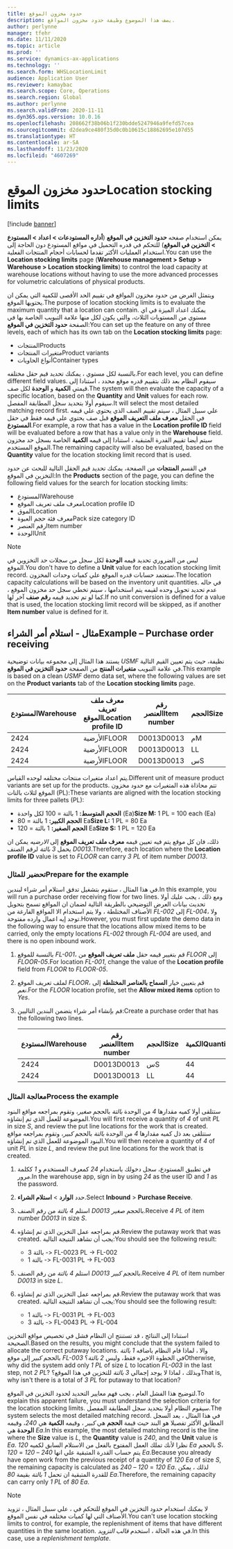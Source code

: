 ```yaml
---
title: حدود مخزون الموقع
description: يصف هذا الموضوع وظيفة حدود مخزون المواقع.
author: perlynne
manager: tfehr
ms.date: 11/11/2020
ms.topic: article
ms.prod: ''
ms.service: dynamics-ax-applications
ms.technology: ''
ms.search.form: WHSLocationLimit
audience: Application User
ms.reviewer: kamaybac
ms.search.scope: Core, Operations
ms.search.region: Global
ms.author: perlynne
ms.search.validFrom: 2020-11-11
ms.dyn365.ops.version: 10.0.16
ms.openlocfilehash: 208662f38b06b1f230bdde5247946a9fefd57cea
ms.sourcegitcommit: d2dea9ce480f35d0c0b10615c18862695e107d55
ms.translationtype: HT
ms.contentlocale: ar-SA
ms.lasthandoff: 11/23/2020
ms.locfileid: "4607269"
---
```

# <a name="location-stocking-limits"></a><span data-ttu-id="77e49-103">حدود مخزون الموقع</span><span class="sxs-lookup"><span data-stu-id="77e49-103">Location stocking limits</span></span>

[!include [banner](../includes/banner.md)]

<span data-ttu-id="77e49-104">يمكن استخدام صفحه **حدود التخزين في الموقع** (**أداره المستودعات \> اعداد \> المستودع \> التخزين في الموقع**) للتحكم في قدره التحميل في مواقع المستودع دون الحاجة إلى استخدام العمليات الأكثر تقدما لحسابات أحجام المنتجات الفعلية.</span><span class="sxs-lookup"><span data-stu-id="77e49-104">You can use the **Location stocking limits** page (**Warehouse management \> Setup \> Warehouse \> Location stocking limits**) to control the load capacity at warehouse locations without having to use the more advanced processes for volumetric calculations of physical products.</span></span>

<span data-ttu-id="77e49-105">ويتمثل الغرض من حدود مخزون المواقع في تقييم الحد الأقصى للكمية التي يمكن ان يحتويها الموقع.</span><span class="sxs-lookup"><span data-stu-id="77e49-105">The purpose of location stocking limits is to evaluate the maximum quantity that a location can contain.</span></span> <span data-ttu-id="77e49-106">يمكنك اعداد الميزة في اي مستوي من المستويات الثلاث، والتي يكون لكل منها علامة التبويب الخاصة بها في الصفحة **حدود التخزين في الموقع**:</span><span class="sxs-lookup"><span data-stu-id="77e49-106">You can set up the feature on any of three levels, each of which has its own tab on the **Location stocking limits** page:</span></span>

- <span data-ttu-id="77e49-107">المنتجات</span><span class="sxs-lookup"><span data-stu-id="77e49-107">Products</span></span>
- <span data-ttu-id="77e49-108">متغيرات المنتجات</span><span class="sxs-lookup"><span data-stu-id="77e49-108">Product variants</span></span>
- <span data-ttu-id="77e49-109">أنواع الحاويات</span><span class="sxs-lookup"><span data-stu-id="77e49-109">Container types</span></span>

<span data-ttu-id="77e49-110">بالنسبة لكل مستوي ، يمكنك تحديد قيم حقل مختلفه.</span><span class="sxs-lookup"><span data-stu-id="77e49-110">For each level, you can define different field values.</span></span> <span data-ttu-id="77e49-111">سيقوم النظام بعد ذلك بتقييم قدره موقع محدد ، استنادا إلى قيمتي **الكمية** و **الوحدة** لكل صف.</span><span class="sxs-lookup"><span data-stu-id="77e49-111">The system will then evaluate the capacity of a specific location, based on the **Quantity** and **Unit** values for each row.</span></span> <span data-ttu-id="77e49-112">سيقوم أولا بتحديد سجل المطابقة المفصل.</span><span class="sxs-lookup"><span data-stu-id="77e49-112">It will select the most detailed matching record first.</span></span> <span data-ttu-id="77e49-113">علي سبيل المثال ، سيتم تقييم الصف الذي يحتوي علي قيمه في الحقل **معرف ملف التعريف الموقع** قبل صف يحتوي علي قيمه فقط في حقل **المستودع**.</span><span class="sxs-lookup"><span data-stu-id="77e49-113">For example, a row that has a value in the **Location profile ID** field will be evaluated before a row that has a value only in the **Warehouse** field.</span></span> <span data-ttu-id="77e49-114">سيتم أيضا تقييم القدرة المتبقية ، استنادا إلى قيمه **الكمية** الخاصة بسجل حد مخزون الموقع المستخدم.</span><span class="sxs-lookup"><span data-stu-id="77e49-114">The remaining capacity will also be evaluated, based on the **Quantity** value for the location stocking limit record that is used.</span></span>

<span data-ttu-id="77e49-115">في القسم **المنتجات** من الصفحة، يمكنك تحديد قيم الحقل التالية للبحث عن حدود التخزين في الموقع:</span><span class="sxs-lookup"><span data-stu-id="77e49-115">In the **Products** section of the page, you can define the following field values for the search for location stocking limits:</span></span>

- <span data-ttu-id="77e49-116">المستودع</span><span class="sxs-lookup"><span data-stu-id="77e49-116">Warehouse</span></span>
- <span data-ttu-id="77e49-117">معرف ملف تعريف الموقع</span><span class="sxs-lookup"><span data-stu-id="77e49-117">Location profile ID</span></span>
- <span data-ttu-id="77e49-118"> الموق</span><span class="sxs-lookup"><span data-stu-id="77e49-118">Location</span></span>
- <span data-ttu-id="77e49-119">معرف فئة حجم العبوة</span><span class="sxs-lookup"><span data-stu-id="77e49-119">Pack size category ID</span></span>
- <span data-ttu-id="77e49-120">رقم العنصر</span><span class="sxs-lookup"><span data-stu-id="77e49-120">Item number</span></span>
- <span data-ttu-id="77e49-121">الوحدة</span><span class="sxs-lookup"><span data-stu-id="77e49-121">Unit</span></span>

> [!NOTE]
> <span data-ttu-id="77e49-122">ليس من الضروري تحديد قيمه **الوحدة** لكل سجل من سجلات حد التخزوين في الموقع.</span><span class="sxs-lookup"><span data-stu-id="77e49-122">You don't have to define a **Unit** value for each location stocking limit record.</span></span> <span data-ttu-id="77e49-123">ستعتمد حسابات قدره الموقع علي كميات وحدات المخزون.</span><span class="sxs-lookup"><span data-stu-id="77e49-123">The location capacity calculations will be based on the inventory unit quantities.</span></span> <span data-ttu-id="77e49-124">في حاله عدم تحديد تحويل وحده لقيمه يتم استخدامها ، سيتم تخطي سجل حد مخزون الموقع ، كما لو تم تحديد قيمه **رقم صنف** آخر لها.</span><span class="sxs-lookup"><span data-stu-id="77e49-124">If no unit conversion is defined for a value that is used, the location stocking limit record will be skipped, as if another **Item number** value is defined for it.</span></span>

## <a name="example--purchase-order-receiving"></a><span data-ttu-id="77e49-125">مثال - استلام أمر الشراء</span><span class="sxs-lookup"><span data-stu-id="77e49-125">Example – Purchase order receiving</span></span>

<span data-ttu-id="77e49-126">يستند هذا المثال إلى مجموعه بيانات توضيحية *USMF* نظيفة، حيث يتم تعيين القيم التالية في علامة التبويب **متغيرات المنتج** من الصفحة **حدود التخزين في الموقع**.</span><span class="sxs-lookup"><span data-stu-id="77e49-126">This example is based on a clean *USMF* demo data set, where the following values are set on the **Product variants** tab of the **Location stocking limits** page.</span></span>

| <span data-ttu-id="77e49-127">المستودع</span><span class="sxs-lookup"><span data-stu-id="77e49-127">Warehouse</span></span> | <span data-ttu-id="77e49-128">معرف ملف تعريف الموقع</span><span class="sxs-lookup"><span data-stu-id="77e49-128">Location profile ID</span></span> | <span data-ttu-id="77e49-129">رقم العنصر</span><span class="sxs-lookup"><span data-stu-id="77e49-129">Item number</span></span> | <span data-ttu-id="77e49-130">الحجم</span><span class="sxs-lookup"><span data-stu-id="77e49-130">Size</span></span> | <span data-ttu-id="77e49-131">الكمية</span><span class="sxs-lookup"><span data-stu-id="77e49-131">Quantity</span></span> | <span data-ttu-id="77e49-132">الوحدة</span><span class="sxs-lookup"><span data-stu-id="77e49-132">Unit</span></span> |
|-----------|---------------------|-------------|------|----------|------|
| <span data-ttu-id="77e49-133">24</span><span class="sxs-lookup"><span data-stu-id="77e49-133">24</span></span>        | <span data-ttu-id="77e49-134">الأرضية</span><span class="sxs-lookup"><span data-stu-id="77e49-134">FLOOR</span></span>               | <span data-ttu-id="77e49-135">D0013</span><span class="sxs-lookup"><span data-stu-id="77e49-135">D0013</span></span>       | <span data-ttu-id="77e49-136">‏‫م‬</span><span class="sxs-lookup"><span data-stu-id="77e49-136">M</span></span>    | <span data-ttu-id="77e49-137">300</span><span class="sxs-lookup"><span data-stu-id="77e49-137">300</span></span>      | <span data-ttu-id="77e49-138">وحدة</span><span class="sxs-lookup"><span data-stu-id="77e49-138">Ea</span></span>   |
| <span data-ttu-id="77e49-139">24</span><span class="sxs-lookup"><span data-stu-id="77e49-139">24</span></span>        | <span data-ttu-id="77e49-140">الأرضية</span><span class="sxs-lookup"><span data-stu-id="77e49-140">FLOOR</span></span>               | <span data-ttu-id="77e49-141">D0013</span><span class="sxs-lookup"><span data-stu-id="77e49-141">D0013</span></span>       | <span data-ttu-id="77e49-142">L</span><span class="sxs-lookup"><span data-stu-id="77e49-142">L</span></span>    | <span data-ttu-id="77e49-143">240</span><span class="sxs-lookup"><span data-stu-id="77e49-143">240</span></span>      | <span data-ttu-id="77e49-144">وحدة</span><span class="sxs-lookup"><span data-stu-id="77e49-144">Ea</span></span>   |
| <span data-ttu-id="77e49-145">24</span><span class="sxs-lookup"><span data-stu-id="77e49-145">24</span></span>        | <span data-ttu-id="77e49-146">الأرضية</span><span class="sxs-lookup"><span data-stu-id="77e49-146">FLOOR</span></span>               | <span data-ttu-id="77e49-147">D0013</span><span class="sxs-lookup"><span data-stu-id="77e49-147">D0013</span></span>       | <span data-ttu-id="77e49-148">س</span><span class="sxs-lookup"><span data-stu-id="77e49-148">S</span></span>    | <span data-ttu-id="77e49-149">360</span><span class="sxs-lookup"><span data-stu-id="77e49-149">360</span></span>      | <span data-ttu-id="77e49-150">وحدة</span><span class="sxs-lookup"><span data-stu-id="77e49-150">Ea</span></span>   |

<span data-ttu-id="77e49-151">يتم اعداد متغيرات منتجات مختلفه لوحده القياس.</span><span class="sxs-lookup"><span data-stu-id="77e49-151">Different unit of measure product variants are set up for the products.</span></span> <span data-ttu-id="77e49-152">تتم محاذاة هذه المتغيرات مع حدود مخزون الموقع لثلاث بالتات (PL):</span><span class="sxs-lookup"><span data-stu-id="77e49-152">These variants are aligned with the location stocking limits for three pallets (PL):</span></span>

- <span data-ttu-id="77e49-153">**الحجم المتوسط:** 1 بالتة = 100 لكل واحدة (Ea)</span><span class="sxs-lookup"><span data-stu-id="77e49-153">**Size M:** 1 PL = 100 each (Ea)</span></span>
- <span data-ttu-id="77e49-154">**الحجم الكبير:** 1 بالتة = 80 Ea</span><span class="sxs-lookup"><span data-stu-id="77e49-154">**Size L:** 1 PL = 80 Ea</span></span>
- <span data-ttu-id="77e49-155">**الحجم الصغير:** 1 بالتة = 120 Ea</span><span class="sxs-lookup"><span data-stu-id="77e49-155">**Size S:** 1 PL = 120 Ea</span></span>

<span data-ttu-id="77e49-156">ذلك، فان كل موقع يتم فيه تعيين قيمه **معرف ملف تعريف الموقع** إلى *الارضيه* يمكن ان يحمل *3* *بالتة* لرقم الصنف *D0013*.</span><span class="sxs-lookup"><span data-stu-id="77e49-156">Therefore, each location where the **Location profile ID** value is set to *FLOOR* can carry *3* *PL* of item number *D0013*.</span></span>

### <a name="prepare-for-the-example"></a><span data-ttu-id="77e49-157">تحضير للمثال</span><span class="sxs-lookup"><span data-stu-id="77e49-157">Prepare for the example</span></span>

<span data-ttu-id="77e49-158">في هذا المثال ، ستقوم بتشغيل تدفق استلام أمر شراء لبندين.</span><span class="sxs-lookup"><span data-stu-id="77e49-158">In this example, you will run a purchase order receiving flow for two lines.</span></span> <span data-ttu-id="77e49-159">ومع ذلك ، يجب عليك أولا تحديث بيانات العرض التوضيحي بالطريقة التالية لضمان ان المواقع تسمح بتحويل الأصناف المختلطة ، ولا يتم استخدام الا المواقع الفارغة من *FL-002* إلى *FL-004*، ولا توجد إيه اعمال وارده مفتوحة.</span><span class="sxs-lookup"><span data-stu-id="77e49-159">However, you must first update the demo data in the following way to ensure that the locations allow mixed items to be carried, only the empty locations *FL-002* through *FL-004* are used, and there is no open inbound work.</span></span>

1. <span data-ttu-id="77e49-160">بالنسبة للموقع *FL-001*، قم بتغيير قيمه حقل **ملف تعريف الموقع** من *FLOOR* إلى *FLOOR-05*.</span><span class="sxs-lookup"><span data-stu-id="77e49-160">For location *FL-001*, change the value of the **Location profile** field from *FLOOR* to *FLOOR-05*.</span></span>
1. <span data-ttu-id="77e49-161">لملف تعريف الموقع *FLOOR*، قم بتعيين خيار **السماح بالعناصر المختلطة** إلى *نعم*.</span><span class="sxs-lookup"><span data-stu-id="77e49-161">For the *FLOOR* location profile, set the **Allow mixed items** option to *Yes*.</span></span>
1. <span data-ttu-id="77e49-162">قم بإنشاء أمر شراء يتضمن البندين التاليين:</span><span class="sxs-lookup"><span data-stu-id="77e49-162">Create a purchase order that has the following two lines.</span></span>

    | <span data-ttu-id="77e49-163">المستودع</span><span class="sxs-lookup"><span data-stu-id="77e49-163">Warehouse</span></span> | <span data-ttu-id="77e49-164">رقم العنصر</span><span class="sxs-lookup"><span data-stu-id="77e49-164">Item number</span></span> | <span data-ttu-id="77e49-165">الحجم</span><span class="sxs-lookup"><span data-stu-id="77e49-165">Size</span></span> | <span data-ttu-id="77e49-166">الكمية</span><span class="sxs-lookup"><span data-stu-id="77e49-166">Quantity</span></span> | <span data-ttu-id="77e49-167">الوحدة</span><span class="sxs-lookup"><span data-stu-id="77e49-167">Unit</span></span> |
    |-----------|-------------|------|----------|------|
    | <span data-ttu-id="77e49-168">24</span><span class="sxs-lookup"><span data-stu-id="77e49-168">24</span></span>        | <span data-ttu-id="77e49-169">D0013</span><span class="sxs-lookup"><span data-stu-id="77e49-169">D0013</span></span>       | <span data-ttu-id="77e49-170">س</span><span class="sxs-lookup"><span data-stu-id="77e49-170">S</span></span>    | <span data-ttu-id="77e49-171">4</span><span class="sxs-lookup"><span data-stu-id="77e49-171">4</span></span>        | <span data-ttu-id="77e49-172">PL</span><span class="sxs-lookup"><span data-stu-id="77e49-172">PL</span></span>   |
    | <span data-ttu-id="77e49-173">24</span><span class="sxs-lookup"><span data-stu-id="77e49-173">24</span></span>        | <span data-ttu-id="77e49-174">D0013</span><span class="sxs-lookup"><span data-stu-id="77e49-174">D0013</span></span>       | <span data-ttu-id="77e49-175">L</span><span class="sxs-lookup"><span data-stu-id="77e49-175">L</span></span>    | <span data-ttu-id="77e49-176">4</span><span class="sxs-lookup"><span data-stu-id="77e49-176">4</span></span>        | <span data-ttu-id="77e49-177">PL</span><span class="sxs-lookup"><span data-stu-id="77e49-177">PL</span></span>   |

### <a name="process-the-example"></a><span data-ttu-id="77e49-178">معالجة المثال</span><span class="sxs-lookup"><span data-stu-id="77e49-178">Process the example</span></span>

<span data-ttu-id="77e49-179">ستتلقى أولا كميه مقدارها *4* من الوحدة *بالتة* بالحجم *صغير*، وتقوم بمراجعه مواقع البنود الموضوعة للعمل الذي تم إنشاؤه.</span><span class="sxs-lookup"><span data-stu-id="77e49-179">You will first receive a quantity of *4* of unit *PL* in size *S*, and review the put line locations for the work that is created.</span></span> <span data-ttu-id="77e49-180">ستتلقى بعد ذل كميه مقدارها *4* من الوحدة *بالتة* بالحجم *كبير*، وتقوم بمراجعه مواقع البنود الموضوعة للعمل الذي تم إنشاؤه.</span><span class="sxs-lookup"><span data-stu-id="77e49-180">You will then receive a quantity of *4* of unit *PL* in size *L*, and review the put line locations for the work that is created.</span></span>

1. <span data-ttu-id="77e49-181">في تطبيق المستودع، سجل دخولك باستخدام *24* كمعرف المستخدم و *1* ككلمة مرور.</span><span class="sxs-lookup"><span data-stu-id="77e49-181">In the warehouse app, sign in by using *24* as the user ID and *1* as the password.</span></span>
1. <span data-ttu-id="77e49-182">حدد **الوارد** \> **استلام الشراء**.</span><span class="sxs-lookup"><span data-stu-id="77e49-182">Select **Inbound** \> **Purchase Receive**.</span></span>
1. <span data-ttu-id="77e49-183">استلم *4* *بالتة* من رقم الصنف *D0013* بالحجم *صغير*.</span><span class="sxs-lookup"><span data-stu-id="77e49-183">Receive *4* *PL* of item number *D0013* in size *S*.</span></span>
1. <span data-ttu-id="77e49-184">قم بمراجعه عمل التخزين الذي تم إنشاؤه.</span><span class="sxs-lookup"><span data-stu-id="77e49-184">Review the putaway work that was created.</span></span> <span data-ttu-id="77e49-185">يجب أن تشاهد النتيجة التالية:</span><span class="sxs-lookup"><span data-stu-id="77e49-185">You should see the following result:</span></span>

    - <span data-ttu-id="77e49-186">3 بالتة -\> FL-002</span><span class="sxs-lookup"><span data-stu-id="77e49-186">3 PL -\> FL-002</span></span>
    - <span data-ttu-id="77e49-187">1 بالتة -\> FL-003</span><span class="sxs-lookup"><span data-stu-id="77e49-187">1 PL -\> FL-003</span></span>

1. <span data-ttu-id="77e49-188">استلم *4* *بالتة* من رقم الصنف *D0013* بالحجم *كبير*.</span><span class="sxs-lookup"><span data-stu-id="77e49-188">Receive *4* *PL* of item number *D0013* in size *L*.</span></span>
1. <span data-ttu-id="77e49-189">قم بمراجعه عمل التخزين الذي تم إنشاؤه.</span><span class="sxs-lookup"><span data-stu-id="77e49-189">Review the putaway work that was created.</span></span> <span data-ttu-id="77e49-190">يجب أن تشاهد النتيجة التالية:</span><span class="sxs-lookup"><span data-stu-id="77e49-190">You should see the following result:</span></span>

    - <span data-ttu-id="77e49-191">1 بالتة -\> FL-003</span><span class="sxs-lookup"><span data-stu-id="77e49-191">1 PL -\> FL-003</span></span>
    - <span data-ttu-id="77e49-192">3 بالتة -\> FL-004</span><span class="sxs-lookup"><span data-stu-id="77e49-192">3 PL -\> FL-004</span></span>

<span data-ttu-id="77e49-193">استنادا إلى النتائج ، قد تستنتج ان النظام فشل في تخصيص مواقع التخزين الصحيحة.</span><span class="sxs-lookup"><span data-stu-id="77e49-193">Based on the results, you might conclude that the system failed to allocate the correct putaway locations.</span></span> <span data-ttu-id="77e49-194">والا ، لماذا قام النظام باضافه *1* *بالتة* بالحجم *كبير* إلى موقع *FL-003* في الخطوة الاخيره فقط، وليس *2* *بالتة*؟</span><span class="sxs-lookup"><span data-stu-id="77e49-194">Otherwise, why did the system add only *1* *PL* of size *L* to location *FL-003* in the last step, not *2* *PL*?</span></span> <span data-ttu-id="77e49-195">وبذلك ، لماذا لا يوجد إجمالي *3* *بالتة* للتخزين في هذا الموقع؟</span><span class="sxs-lookup"><span data-stu-id="77e49-195">That is, why isn't there is a total of *3* *PL* for putaway to that location?</span></span>

<span data-ttu-id="77e49-196">لتوضيح هذا الفشل العام ، يجب فهم معايير التحديد لحدود التخزين في الموقع.</span><span class="sxs-lookup"><span data-stu-id="77e49-196">To explain this apparent failure, you must understand the selection criteria for the location stocking limits.</span></span> <span data-ttu-id="77e49-197">سيقوم النظام أولا بتحديد سجل المطابقة المفصل.</span><span class="sxs-lookup"><span data-stu-id="77e49-197">The system selects the most detailed matching record.</span></span> <span data-ttu-id="77e49-198">في هذا المثال ، يعد السجل المطابق الأكثر تفصيلا هو البند حيث قيمة **الحجم** هي *كبير* ، وقيمه **الكمية** هي *240*، وقيمه **الوحدة** هي *Ea*.</span><span class="sxs-lookup"><span data-stu-id="77e49-198">In this example, the most detailed matching record is the line where the **Size** value is *L*, the **Quantity** value is *240*, and the **Unit** value is *Ea*.</span></span> <span data-ttu-id="77e49-199">نظرا لأنك تملك العمل المفتوح بالفعل من الاستلام السابق لكميه *120* *Ea* بالحجم *S*، يتم حساب القدرة المتبقية علي انها *240* – *120* = *120* *Ea*.</span><span class="sxs-lookup"><span data-stu-id="77e49-199">Because you already have open work from the previous receipt of a quantity of *120* *Ea* of size *S*, the remaining capacity is calculated as *240* – *120* = *120* *Ea*.</span></span> <span data-ttu-id="77e49-200">لذلك ، يمكن للقدرة المتبقية ان تحمل *1* *بالتة* بقيمة *80* *Ea*.</span><span class="sxs-lookup"><span data-stu-id="77e49-200">Therefore, the remaining capacity can carry only *1* *PL* of *80* *Ea*.</span></span>

> [!NOTE]
> <span data-ttu-id="77e49-201">لا يمكنك استخدام حدود التخزين في الموقع للتحكم في ، علي سبيل المثال ، تزويد الأصناف التي لها كميات مختلفه في نفس الموقع.</span><span class="sxs-lookup"><span data-stu-id="77e49-201">You can't use location stocking limits to control, for example, the replenishment of items that have different quantities in the same location.</span></span> <span data-ttu-id="77e49-202">في هذه الحالة ، استخدم *قالب التزويد*.</span><span class="sxs-lookup"><span data-stu-id="77e49-202">In this case, use a *replenishment template*.</span></span>
